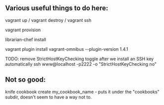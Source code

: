 ## Various useful things to do here:

vagrant up / vagrant destroy / vagrant ssh

vagrant provision

librarian-chef install

vagrant plugin install vagrant-omnibus --plugin-version 1.4.1

TODO: remove StrictHostKeyChecking toggle after we install an SSH key automatically
ssh www@localhost -p2222 -o "StrictHostKeyChecking no"

## Not so good:

knife cookbook create my_cookbook_name - puts it under the "cookbooks" subdir,
doesn't seem to have a way not to.
